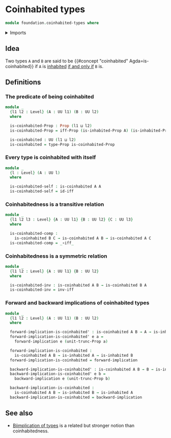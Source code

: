# Coinhabited types

```agda
module foundation.coinhabited-types where
```

<details><summary>Imports</summary>

```agda
open import foundation.decidable-types
open import foundation.dependent-pair-types
open import foundation.implication
open import foundation.inhabited-types
open import foundation.logical-equivalences
open import foundation.propositional-truncations
open import foundation.universe-levels

open import foundation-core.cartesian-product-types
open import foundation-core.coproduct-types
open import foundation-core.decidable-propositions
open import foundation-core.empty-types
open import foundation-core.equivalences
open import foundation-core.function-types
open import foundation-core.propositions
```

</details>

## Idea

Two types `A` and `B` are said to be
{{#concept "coinhabited" Agda=is-coinhabited}} if `A` is
[inhabited](foundation.inhabited.types.md)
[if and only if](foundation.logical-equivalences.md) `B` is.

## Definitions

### The predicate of being coinhabited

```agda
module _
  {l1 l2 : Level} (A : UU l1) (B : UU l2)
  where

  is-coinhabited-Prop : Prop (l1 ⊔ l2)
  is-coinhabited-Prop = iff-Prop (is-inhabited-Prop A) (is-inhabited-Prop B)

  is-coinhabited : UU (l1 ⊔ l2)
  is-coinhabited = type-Prop is-coinhabited-Prop
```

### Every type is coinhabited with itself

```agda
module _
  {l : Level} (A : UU l)
  where

  is-coinhabited-self : is-coinhabited A A
  is-coinhabited-self = id-iff
```

### Coinhabitedness is a transitive relation

```agda
module _
  {l1 l2 l3 : Level} {A : UU l1} {B : UU l2} {C : UU l3}
  where

  is-coinhabited-comp :
    is-coinhabited B C → is-coinhabited A B → is-coinhabited A C
  is-coinhabited-comp = _∘iff_
```

### Coinhabitedness is a symmetric relation

```agda
module _
  {l1 l2 : Level} {A : UU l1} {B : UU l2}
  where

  is-coinhabited-inv : is-coinhabited A B → is-coinhabited B A
  is-coinhabited-inv = inv-iff
```

### Forward and backward implications of coinhabited types

```agda
module _
  {l1 l2 : Level} (A : UU l1) (B : UU l2)
  where

  forward-implication-is-coinhabited' : is-coinhabited A B → A → is-inhabited B
  forward-implication-is-coinhabited' e a =
    forward-implication e (unit-trunc-Prop a)

  forward-implication-is-coinhabited :
    is-coinhabited A B → is-inhabited A → is-inhabited B
  forward-implication-is-coinhabited = forward-implication

  backward-implication-is-coinhabited' : is-coinhabited A B → B → is-inhabited A
  backward-implication-is-coinhabited' e b =
    backward-implication e (unit-trunc-Prop b)

  backward-implication-is-coinhabited :
    is-coinhabited A B → is-inhabited B → is-inhabited A
  backward-implication-is-coinhabited = backward-implication
```

## See also

- [Biimplication of types](foundation.biimplication.md) is a related but
  stronger notion than coinhabitedness.
